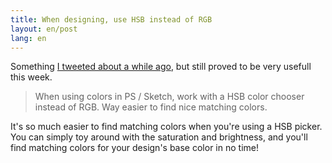 ```yaml
---
title: When designing, use HSB instead of RGB
layout: en/post
lang: en
---
```

Something [I tweeted about a while ago](https://twitter.com/brtdv/status/357224769571131392), but still proved to be very usefull this week.

> When using colors in PS / Sketch, work with a HSB color chooser instead of RGB. Way easier to find nice matching colors.

It's so much easier to find matching colors when you're using a HSB picker. You can simply toy around with the saturation and brightness, and you'll find matching colors for your design's base color in no time!